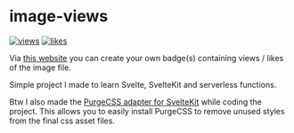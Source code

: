 # image-views

[![views](https://views.erbek.space/api/views.svg?id=views.erbek.space)](https://views.erbek.space/page/?id=views.erbek.space) [![likes](https://views.erbek.space/api/likes.svg?id=views.erbek.space)](https://views.erbek.space/api/like?id=views.erbek.space)

Via [this website](https://views.erbek.space) you can create your own badge(s) containing views / likes of the image file.

Simple project I made to learn Svelte, SvelteKit and serverless functions.

Btw I also made the [PurgeCSS adapter for SvelteKit](https://github.com/erbelion/vite-plugin-sveltekit-purgecss) while coding the project. This allows you to easily install PurgeCSS to remove unused styles from the final css asset files.